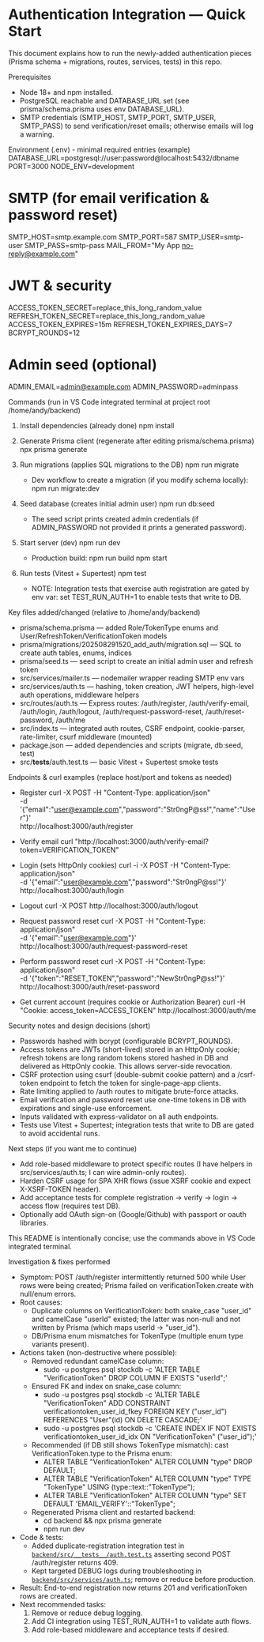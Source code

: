 # Authentication Integration — Quick Start

This document explains how to run the newly-added authentication pieces (Prisma schema + migrations, routes, services, tests) in this repo.

Prerequisites
- Node 18+ and npm installed.
- PostgreSQL reachable and DATABASE_URL set (see prisma/schema.prisma uses env DATABASE_URL).
- SMTP credentials (SMTP_HOST, SMTP_PORT, SMTP_USER, SMTP_PASS) to send verification/reset emails; otherwise emails will log a warning.

Environment (.env) - minimal required entries (example)
DATABASE_URL=postgresql://user:password@localhost:5432/dbname
PORT=3000
NODE_ENV=development

# SMTP (for email verification & password reset)
SMTP_HOST=smtp.example.com
SMTP_PORT=587
SMTP_USER=smtp-user
SMTP_PASS=smtp-pass
MAIL_FROM="My App <no-reply@example.com>"

# JWT & security
ACCESS_TOKEN_SECRET=replace_this_long_random_value
REFRESH_TOKEN_SECRET=replace_this_long_random_value
ACCESS_TOKEN_EXPIRES=15m
REFRESH_TOKEN_EXPIRES_DAYS=7
BCRYPT_ROUNDS=12

# Admin seed (optional)
ADMIN_EMAIL=admin@example.com
ADMIN_PASSWORD=adminpass

Commands (run in VS Code integrated terminal at project root /home/andy/backend)

1) Install dependencies (already done)
   npm install

2) Generate Prisma client (regenerate after editing prisma/schema.prisma)
   npx prisma generate

3) Run migrations (applies SQL migrations to the DB)
   npm run migrate
   - Dev workflow to create a migration (if you modify schema locally):
     npm run migrate:dev

4) Seed database (creates initial admin user)
   npm run db:seed
   - The seed script prints created admin credentials (if ADMIN_PASSWORD not provided it prints a generated password).

5) Start server (dev)
   npm run dev
   - Production build:
     npm run build
     npm start

6) Run tests (Vitest + Supertest)
   npm test
   - NOTE: Integration tests that exercise auth registration are gated by env var: set TEST_RUN_AUTH=1 to enable tests that write to DB.

Key files added/changed (relative to /home/andy/backend)
- prisma/schema.prisma — added Role/TokenType enums and User/RefreshToken/VerificationToken models
- prisma/migrations/202508291520_add_auth/migration.sql — SQL to create auth tables, enums, indices
- prisma/seed.ts — seed script to create an initial admin user and refresh token
- src/services/mailer.ts — nodemailer wrapper reading SMTP env vars
- src/services/auth.ts — hashing, token creation, JWT helpers, high-level auth operations, middleware helpers
- src/routes/auth.ts — Express routes: /auth/register, /auth/verify-email, /auth/login, /auth/logout, /auth/request-password-reset, /auth/reset-password, /auth/me
- src/index.ts — integrated auth routes, CSRF endpoint, cookie-parser, rate-limiter, csurf middleware (mounted)
- package.json — added dependencies and scripts (migrate, db:seed, test)
- src/__tests__/auth.test.ts — basic Vitest + Supertest smoke tests

Endpoints & curl examples (replace host/port and tokens as needed)

- Register
  curl -X POST -H "Content-Type: application/json" \
    -d '{"email":"user@example.com","password":"Str0ngP@ss!","name":"User"}' \
    http://localhost:3000/auth/register

- Verify email
  curl "http://localhost:3000/auth/verify-email?token=VERIFICATION_TOKEN"

- Login (sets HttpOnly cookies)
  curl -i -X POST -H "Content-Type: application/json" \
    -d '{"email":"user@example.com","password":"Str0ngP@ss!"}' \
    http://localhost:3000/auth/login

- Logout
  curl -X POST http://localhost:3000/auth/logout

- Request password reset
  curl -X POST -H "Content-Type: application/json" \
    -d '{"email":"user@example.com"}' \
    http://localhost:3000/auth/request-password-reset

- Perform password reset
  curl -X POST -H "Content-Type: application/json" \
    -d '{"token":"RESET_TOKEN","password":"NewStr0ngP@ss!"}' \
    http://localhost:3000/auth/reset-password

- Get current account (requires cookie or Authorization Bearer)
  curl -H "Cookie: access_token=ACCESS_TOKEN" http://localhost:3000/auth/me

Security notes and design decisions (short)
- Passwords hashed with bcrypt (configurable BCRYPT_ROUNDS).
- Access tokens are JWTs (short-lived) stored in an HttpOnly cookie; refresh tokens are long random tokens stored hashed in DB and delivered as HttpOnly cookie. This allows server-side revocation.
- CSRF protection using csurf (double-submit cookie pattern) and a /csrf-token endpoint to fetch the token for single-page-app clients.
- Rate limiting applied to /auth routes to mitigate brute-force attacks.
- Email verification and password reset use one-time tokens in DB with expirations and single-use enforcement.
- Inputs validated with express-validator on all auth endpoints.
- Tests use Vitest + Supertest; integration tests that write to DB are gated to avoid accidental runs.

Next steps (if you want me to continue)
- Add role-based middleware to protect specific routes (I have helpers in src/services/auth.ts; I can wire admin-only routes).
- Harden CSRF usage for SPA XHR flows (issue XSRF cookie and expect X-XSRF-TOKEN header).
- Add acceptance tests for complete registration -> verify -> login -> access flow (requires test DB).
- Optionally add OAuth sign-on (Google/Github) with passport or oauth libraries.

This README is intentionally concise; use the commands above in VS Code integrated terminal.

Investigation & fixes performed
- Symptom: POST /auth/register intermittently returned 500 while User rows were being created; Prisma failed on verificationToken.create with null/enum errors.
- Root causes:
  - Duplicate columns on VerificationToken: both snake_case "user_id" and camelCase "userId" existed; the latter was non-null and not written by Prisma (which maps userId -> "user_id").
  - DB/Prisma enum mismatches for TokenType (multiple enum type variants present).
- Actions taken (non-destructive where possible):
  - Removed redundant camelCase column:
    - sudo -u postgres psql stockdb -c 'ALTER TABLE "VerificationToken" DROP COLUMN IF EXISTS "userId";'
  - Ensured FK and index on snake_case column:
    - sudo -u postgres psql stockdb -c 'ALTER TABLE "VerificationToken" ADD CONSTRAINT verificationtoken_user_id_fkey FOREIGN KEY ("user_id") REFERENCES "User"(id) ON DELETE CASCADE;'
    - sudo -u postgres psql stockdb -c 'CREATE INDEX IF NOT EXISTS verificationtoken_user_id_idx ON "VerificationToken" ("user_id");'
  - Recommended (if DB still shows TokenType mismatch): cast VerificationToken.type to the Prisma enum:
    - ALTER TABLE "VerificationToken" ALTER COLUMN "type" DROP DEFAULT;
    - ALTER TABLE "VerificationToken" ALTER COLUMN "type" TYPE "TokenType" USING (type::text::"TokenType");
    - ALTER TABLE "VerificationToken" ALTER COLUMN "type" SET DEFAULT 'EMAIL_VERIFY'::"TokenType";
  - Regenerated Prisma client and restarted backend:
    - cd backend && npx prisma generate
    - npm run dev
- Code & tests:
  - Added duplicate-registration integration test in [`backend/src/__tests__/auth.test.ts`](backend/src/__tests__/auth.test.ts:32) asserting second POST /auth/register returns 409.
  - Kept targeted DEBUG logs during troubleshooting in [`backend/src/services/auth.ts`](backend/src/services/auth.ts:50); remove or reduce before production.
- Result: End-to-end registration now returns 201 and verificationToken rows are created.
- Next recommended tasks:
  1. Remove or reduce debug logging.
  2. Add CI integration using TEST_RUN_AUTH=1 to validate auth flows.
  3. Add role-based middleware and acceptance tests if desired.

